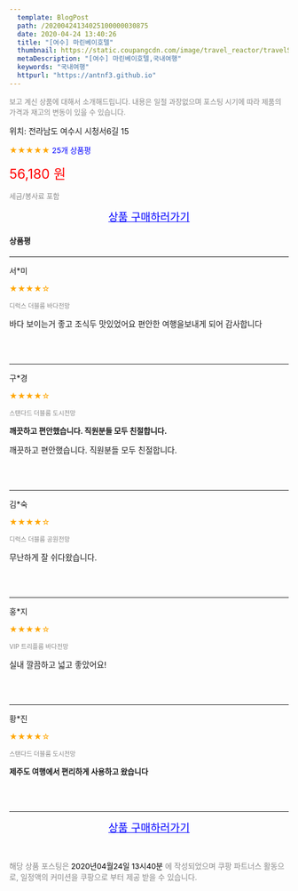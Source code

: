 ```yaml
---
  template: BlogPost
  path: /20200424134025100000030875
  date: 2020-04-24 13:40:26
  title: "[여수] 마린베이호텔"
  thumbnail: https://static.coupangcdn.com/image/travel_reactor/travelSeller/hotel/A00207664/ffa99bb7-9c05-489b-be17-8d30dcadd05e.jpg
  metaDescription: "[여수] 마린베이호텔,국내여행"
  keywords: "국내여행"
  httpurl: "https://antnf3.github.io"
---
```

  
<span style="color: #888;font-size:0.8rem">보고 계신 상품에 대해서 소개해드립니다.
내용은 일절 과장없으며 포스팅 시기에 따라 제품의 가격과 재고의 변동이 있을 수 있습니다.</span>
  
<span style="font-size: 0.9rem;">위치: 전라남도 여수시 시청서6길 15</span>
  
<span style="color: orange;">★★★★★</span> <span style="color: blue;font-size: 0.85rem;">25개 상품평</span>
  
<span style="color: red;font-size: 1.5rem;">56,180 원</span>
  
<span style="color: #888;font-size:0.8rem">세금/봉사료 포함</span>





<p align="center"><a href="http://me2.do/FGps8kdl" style="font-size: 1.2rem; color: blue;">상품 구매하러가기</a></p>

#### 상품평
  
---
  
서*미
    
<span style="color: orange;">★★★★☆</span>
    
<span style="color: #888;font-size:0.7rem">디럭스 더블룸 바다전망</span>
    

    
<span style="font-size: 0.9rem;">바다  보이는거  좋고
조식두 맛있었어요
편안한  여행을보내게 되어 감사합니다</span>
    
<br>
<br>

---
  
구*경
    
<span style="color: orange;">★★★★☆</span>
    
<span style="color: #888;font-size:0.7rem">스탠다드 더블룸 도시전망</span>
    
<span style="font-size:0.85rem">**깨끗하고 편안했습니다.  직원분들 모두 친절합니다.**</span>
    
<span style="font-size: 0.9rem;">깨끗하고 편안했습니다.  직원분들 모두 친절합니다.</span>
    
<br>
<br>

---
  
김*숙
    
<span style="color: orange;">★★★★☆</span>
    
<span style="color: #888;font-size:0.7rem">디럭스 더블룸 공원전망</span>
    

    
<span style="font-size: 0.9rem;">무난하게 잘 쉬다왔습니다.</span>
    
<br>
<br>

---
  
홍*지
    
<span style="color: orange;">★★★★☆</span>
    
<span style="color: #888;font-size:0.7rem">VIP 트리플룸 바다전망</span>
    

    
<span style="font-size: 0.9rem;">실내 깔끔하고 넓고 좋았어요!</span>
    
<br>
<br>

---
  
황*진
    
<span style="color: orange;">★★★★☆</span>
    
<span style="color: #888;font-size:0.7rem">스탠다드 더블룸 도시전망</span>
    
<span style="font-size:0.85rem">**제주도 여행에서 편리하게 사용하고 왔습니다**</span>
    

    
<br>
<br>


  
---
  
<p align="center"><a href="http://me2.do/FGps8kdl" style="font-size: 1.2rem; color: blue;">상품 구매하러가기</a></p>
  
<br>
  
<span style="font-size: 0.85rem; color: #888;">해당 상품 포스팅은 <span style="color: #000;"> 2020년04월24일 13시40분 </span> 에 작성되었으며 쿠팡 파트너스 활동으로, 일정액의 커미션을 쿠팡으로 부터 제공 받을 수 있습니다.</span>
